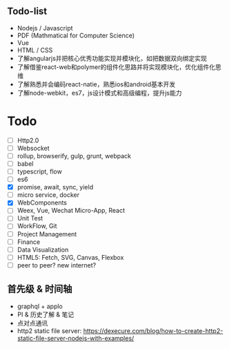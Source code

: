 ## Todo-list
* Nodejs / Javascript
* PDF (Mathmatical for Computer Science)
* Vue
* HTML / CSS
* 了解angularjs并把核心优秀功能实现并模块化，如把数据双向绑定实现
* 了解借鉴react-web和polymer的组件化思路并将实现模块化，优化组件化思维
* 了解熟悉并会编码react-natie，熟悉ios和android基本开发
* 了解node-webkit，es7，js设计模式和高级编程，提升js能力


# Todo
- [ ] Http2.0
- [ ] Websocket
- [ ] rollup, browserify, gulp, grunt, webpack
- [ ] babel
- [ ] typescript, flow
- [ ] es6
- [x] promise, await, sync, yield
- [ ] micro service, docker
- [x] WebComponents
- [ ] Weex, Vue, Wechat Micro-App, React
- [ ] Unit Test
- [ ] WorkFlow, Git
- [ ] Project Management
- [ ] Finance
- [ ] Data Visualization
- [ ] HTML5: Fetch, SVG, Canvas, Flexbox
- [ ] peer to peer? new internet?

## 首先级 & 时间轴
* graphql + applo
* PI & 历史了解 & 笔记
* 点对点通讯
* http2 static file server: https://dexecure.com/blog/how-to-create-http2-static-file-server-nodejs-with-examples/
